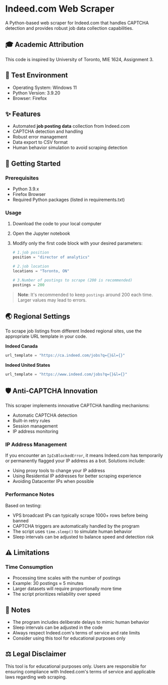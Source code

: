 # Indeed.com Web Scraper

A Python-based web scraper for Indeed.com that handles CAPTCHA detection and provides robust job data collection capabilities.

## 🎓 Academic Attribution

This code is inspired by University of Toronto, MIE 1624, Assignment 3.

## 🔧 Test Environment

- Operating System: Windows 11
- Python Version: 3.9.20
- Browser: Firefox

## ✨ Features

- Automated **job posting data** collection from Indeed.com
- CAPTCHA detection and handling
- Robust error management
- Data export to CSV format
- Human behavior simulation to avoid scraping detection

## 🚀 Getting Started

### Prerequisites

- Python 3.9.x
- Firefox Browser
- Required Python packages (listed in requirements.txt)

### Usage

1. Download the code to your local computer

2. Open the Jupyter notebook

3. Modify only the first code block with your desired parameters:

   ```python
   # 1.job position
   position = "director of analytics"
   
   # 2.job location
   locations = "Toronto, ON"
   
   # 3.Number of postings to scrape (200 is recommended)
   postings = 200
   ```

> **Note**: It's recommended to keep `postings` around 200 each time. Larger values may lead to errors.

## 🌏 Regional Settings

To scrape job listings from different Indeed regional sites, use the appropriate URL template in your code.

**Indeed Canada**
```python
url_template = "https://ca.indeed.com/jobs?q={}&l={}"
```

**Indeed United States**
```python
url_template = "https://www.indeed.com/jobs?q={}&l={}"
```

## 🛡️ Anti-CAPTCHA Innovation

This scraper implements innovative CAPTCHA handling mechanisms:

- Automatic CAPTCHA detection
- Built-in retry rules
- Session management
- IP address monitoring

### IP Address Management

If you encounter an `IpIsBlockedError`, it means Indeed.com has temporarily or permanently flagged your IP address as a bot. Solutions include:

- Using proxy tools to change your IP address
- Using Residential IP addresses for better scraping experience
- Avoiding Datacenter IPs when possible

### Performance Notes

Based on testing:

- VPS broadcast IPs can typically scrape 1000+ rows before being banned
- CAPTCHA triggers are automatically handled by the program
- The script uses `time.sleep()` to simulate human behavior
- Sleep intervals can be adjusted to balance speed and detection risk

## ⚠️ Limitations

### Time Consumption

- Processing time scales with the number of postings
- Example: 30 postings ≈ 5 minutes
- Larger datasets will require proportionally more time
- The script prioritizes reliability over speed

## 📝 Notes

- The program includes deliberate delays to mimic human behavior
- Sleep intervals can be adjusted in the code
- Always respect Indeed.com's terms of service and rate limits
- Consider using this tool for educational purposes only

## ⚖️ Legal Disclaimer

This tool is for educational purposes only. Users are responsible for ensuring compliance with Indeed.com's terms of service and applicable laws regarding web scraping.

